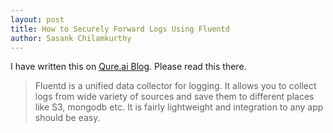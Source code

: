 ```yaml
---
layout: post
title: How to Securely Forward Logs Using Fluentd 
author: Sasank Chilamkurthy
---
```


I have written this on [Qure.ai Blog](https://blog.qure.ai/notes/fluentd-logs). Please read this there.

> Fluentd is a unified data collector for logging. It allows you to collect logs from wide variety of sources and save them to different places like S3, mongodb etc. It is fairly lightweight and integration to any app should be easy.

